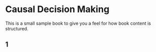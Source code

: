 # Causal Decision Making


This is a small sample book to give you a feel for how book content is
structured.


## 1

